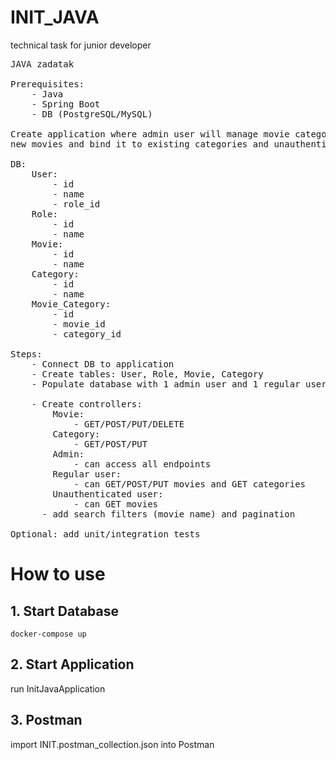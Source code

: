 # INIT_JAVA

technical task for junior developer

<pre>
JAVA zadatak

Prerequisites:
    - Java
    - Spring Boot
    - DB (PostgreSQL/MySQL)
  
Create application where admin user will manage movie categories, regular users can add
new movies and bind it to existing categories and unauthenticated users can get movies.

DB:
    User:
        - id
        - name
        - role_id
    Role:
        - id
        - name
    Movie:
        - id
        - name
    Category:
        - id
        - name
    Movie_Category:
        - id
        - movie_id
        - category_id
        
Steps:
    - Connect DB to application
    - Create tables: User, Role, Movie, Category
    - Populate database with 1 admin user and 1 regular user, with 1 category on starting application.

    - Create controllers:
        Movie:
            - GET/POST/PUT/DELETE
        Category:
            - GET/POST/PUT
        Admin:
            - can access all endpoints
        Regular user:
            - can GET/POST/PUT movies and GET categories
        Unauthenticated user:
            - can GET movies
      - add search filters (movie name) and pagination
    
Optional: add unit/integration tests
</pre>

# How to use

## 1. Start Database
`docker-compose up`

## 2. Start Application

run InitJavaApplication

## 3. Postman

import INIT.postman_collection.json into Postman
